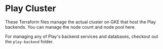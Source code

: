 # Play Cluster

These Terraform files manage the actual cluster on GKE that host the Play backends. You can manage the node count and node pool here.

For managing any of Play's backend services and databases, checkout out the `play-backend` folder.

